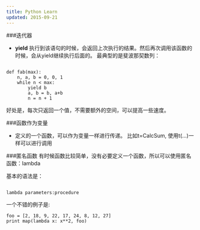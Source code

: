 ```yaml
---
title: Python Learn
updated: 2015-09-21
---
```


###迭代器

+  **yield**
执行到该语句的时候，会返回上次执行的结果。然后再次调用该函数的时候，会从yield继续执行后面的。
最典型的是斐波那契数列：

```

def fab(max):
	n, a, b = 0, 0, 1
	while n < max:
		yield b
		a, b = b, a+b
		n = n + 1

```

好处是，每次只返回一个值，不需要额外的空间，可以提高一些速度。



###函数作为变量

+ 定义的一个函数，可以作为变量一样进行传递。 比如t=CalcSum, 使用t(...)一样可以进行调用


###匿名函数
有时候函数比较简单，没有必要定义一个函数，所以可以使用匿名函数：lambda

基本的语法是：
```

lambda parameters:procedure

```

一个不错的例子是: 

```
foo = [2, 18, 9, 22, 17, 24, 8, 12, 27] 
print map(lambda x: x**2, foo)

```

